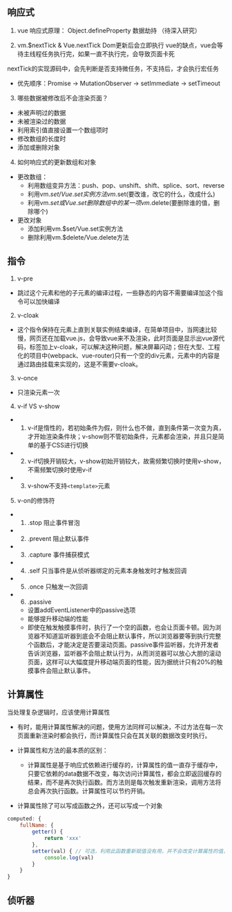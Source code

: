 ## 响应式
1. vue 响应式原理：
    Object.defineProperty 数据劫持 （待深入研究）

2. vm.$nextTick & Vue.nextTick
Dom更新后会立即执行
vue的缺点，vue会等待主线程任务执行完，如果一直不执行完，会导致页面卡死

nextTick的实现源码中，会先判断是否支持微任务，不支持后，才会执行宏任务
- 优先顺序：Promise -> MutationObserver -> setImmediate -> setTimeout

3. 哪些数据被修改后不会渲染页面？
- 未被声明过的数据
- 未被渲染过的数据
- 利用索引值直接设置一个数组项时
- 修改数组的长度时
- 添加或删除对象

4. 如何响应式的更新数组和对象
- 更改数组：
    - 利用数组变异方法：push、pop、unshift、shift、splice、sort、reverse
    - 利用vm.$set/Vue.set实例方法 vm.$set(要改谁，改它的什么，改成什么)
    - 利用vm.$set或Vue.set删除数组中的某一项 vm.$delete(要删除谁的值，删除哪个)
- 更改对象
    - 添加利用vm.$set/Vue.set实例方法
    - 删除利用vm.$delete/Vue.delete方法

## 指令
1. v-pre 
- 跳过这个元素和他的子元素的编译过程，一些静态的内容不需要编译加这个指令可以加快编译

2. v-cloak 
- 这个指令保持在元素上直到关联实例结束编译，在简单项目中，当网速比较慢，网页还在加载vue.js，会导致vue来不及渲染，此时页面是显示出vue源代码，标签加上v-cloak，可以解决这种问题，解决屏幕闪动；但在大型、工程化的项目中(webpack、vue-router)只有一个空的div元素，元素中的内容是通过路由挂载来实现的，这是不需要v-cloak。

3. v-once
- 只渲染元素一次

4. v-if VS v-show
- 1. v-if是惰性的，若初始条件为假，则什么也不做，直到条件第一次变为真，才开始渲染条件块；v-show则不管初始条件，元素都会渲染，并且只是简单的基于CSS进行切换
- 2. v-if切换开销较大，v-show初始开销较大，故需频繁切换时使用v-show，不需频繁切换时使用v-if
- 3. v-show不支持`<template>`元素

5. v-on的修饰符
- 1. .stop 阻止事件冒泡
- 2. .prevent 阻止默认事件
- 3. .capture 事件捕获模式
- 4. .self 只当事件是从侦听器绑定的元素本身触发时才触发回调
- 5. .once 只触发一次回调
- 6. .passive
    - 设置addEventListener中的passive选项
    - 能够提升移动端的性能
    - 即使在触发触摸事件时，执行了一个空的函数，也会让页面卡顿。因为浏览器不知道监听器到底会不会阻止默认事件，所以浏览器要等到执行完整个函数后，才能决定是否要滚动页面。passive事件监听器，允许开发者告诉浏览器，监听器不会阻止默认行为，从而浏览器可以放心大胆的滚动页面，这样可以大幅度提升移动端页面的性能，因为据统计只有20%的触摸事件会阻止默认事件。

## 计算属性
当处理复杂逻辑时，应该使用计算属性

- 有时，能用计算属性解决的问题，使用方法同样可以解决，不过方法在每一次页面重新渲染时都会执行，而计算属性只会在其关联的数据改变时执行。

- 计算属性和方法的最本质的区别：
    - 计算属性是基于响应式依赖进行缓存的，计算属性的值一直存于缓存中，只要它依赖的data数据不改变，每次访问计算属性，都会立即返回缓存的结果，而不是再次执行函数。而方法则是每次触发重新渲染，调用方法将总会再次执行函数。计算属性可以节约开销。
- 计算属性除了可以写成函数之外，还可以写成一个对象
```javascript
computed: {
    fullName: {
        getter() {
            return 'xxx'
        },
        setter(val) { // 可选，利用此函数重新赋值没有用，并不会改变计算属性的值，计算属性只与绑定它的data有关联
            console.log(val)
        }
    }
}
```

## 侦听器
